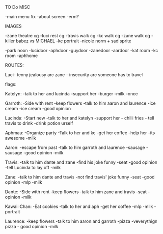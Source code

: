 TO Do
MISC

-main menu fix
-about screen
-erm?


IMAGES

-zane theatre cg
-luci rest cg
-travis walk cg
-kc walk cg
-zane walk cg
-killer babez vs MICHAEL
-kc portrait
-nicole norm + sad sprite

-park noon
-lucidoor
-aphdoor
-guydoor
-zanedoor
-aardoor
-kat room
-kc room
-aphhome


ROUTES:

Luci- teony jealousy arc
zane - insecurity arc
someone has to travel


flags:
    



Katelyn:
    -talk to her and lucinda
    -support her
    -burger
    -milk
    -once


Garroth:
    -Side with rent
    -keep flowers
    -talk to him aaron and laurence
    -ice cream
    -ice cream
    -good opinion

Lucinda:
    -Start new
    -talk to her and katelyn
    -support her
    - chilli fries
    - tell travis to drink
    -drink potion urself

Aphmau:
    -Organize party
    -Talk to her and kc
    -get her coffee
    -help her
    -its awesome
    -milk

Aaron:
    -escape from past
    -talk to him garroth and laurence
    -sausage
    -sausage
    -good opinion
    -milk

Travis:
    -talk to him dante and zane
    -find his joke funny
    -seat
    -good opinion
    -tell Lucinda to lay off
    -milk

Zane:
    -talk to him dante and travis
    -not find travis' joke funny
    -seat
    -good opinion
    -mlp
    -milk

Dante:
    -Side with rent
    -keep flowers
    -talk to him zane and travis
    -seat
    -opinion
    -milk

Kawaii Chan:
    -Eat cookies
    -talk to her and aph
    -get her coffee
    -mlp
    -milk
    - portrait

Laurence:
    -keep flowers
    -talk to him aaron and garroth
    -pizza
    -veverythign pizza
    - good opinion
    -milk